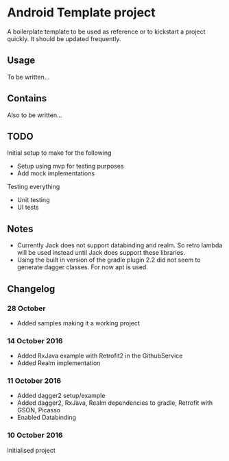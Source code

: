 # Android Template project

A boilerplate template to be used as reference or to kickstart a project quickly. It should be updated frequently.

## Usage

To be written...

## Contains

Also to be written...

## TODO

Initial setup to make for the following

* Setup using mvp for testing purposes
* Add mock implementations

Testing everything

* Unit testing
* UI tests

## Notes
* Currently Jack does not support databinding and realm. So retro lambda will be used instead until Jack does support these libraries.
* Using the built in version of the gradle plugin 2.2 did not seem to generate dagger classes. For now apt is used.

## Changelog

### 28 October
* Added samples making it a working project

### 14 October 2016
* Added RxJava example with Retrofit2 in the GithubService
* Added Realm implementation

### 11 October 2016

* Added dagger2 setup/example
* Added dagger2, RxJava, Realm dependencies to gradle, Retrofit with GSON, Picasso
* Enabled Databinding

### 10 October 2016
Initialised project